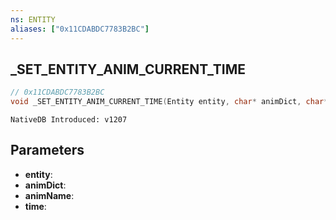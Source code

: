 ```yaml
---
ns: ENTITY
aliases: ["0x11CDABDC7783B2BC"]
---
```

## _SET_ENTITY_ANIM_CURRENT_TIME

```c
// 0x11CDABDC7783B2BC
void _SET_ENTITY_ANIM_CURRENT_TIME(Entity entity, char* animDict, char* animName, float time);
```

```
NativeDB Introduced: v1207
```

## Parameters
* **entity**:
* **animDict**:
* **animName**:
* **time**:
